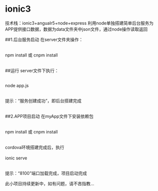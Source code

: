 # ionic3
技术栈：ionic3+angualr5+node+express
利用node单独搭建简单后台服务为APP提供接口数据，数据为data文件夹中json文件，通过node操作读取返回

##1.后台服务启动
在server文件夹操作：
<br><br>

npm install 或 cnpm install
<br><br>

##运行
server文件下执行：
<br><br>

node app.js
<br><br>

提示：“服务创建成功”，即后台搭建完成
<br><br>


##2.APP项目启动
在myApp文件下安装依赖包
<br><br>

npm install 或 cnpm install
<br><br>

cordova环境搭建完成后，执行
<br><br>
ionic serve
<br><br>

提示：“8100”端口加载完成，项目启动完成

此小项目持续更新中，如有问题，请不吝指教...

